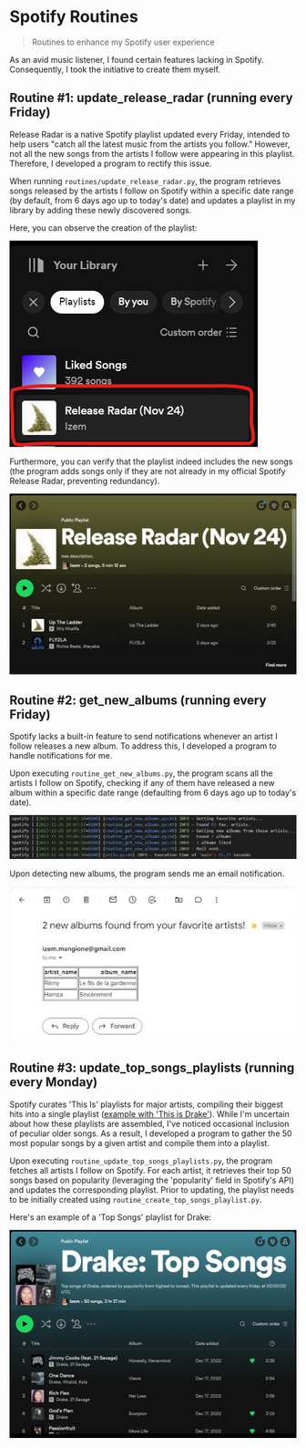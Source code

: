 # Spotify Routines
> Routines to enhance my Spotify user experience

As an avid music listener, I found certain features lacking in Spotify. Consequently, I took the initiative to create them myself.

## Routine #1: update_release_radar (running every Friday)
Release Radar is a native Spotify playlist updated every Friday, intended to help users "catch all the latest music from the artists you follow." However, not all the new songs from the artists I follow were appearing in this playlist. Therefore, I developed a program to rectify this issue.

When running `routines/update_release_radar.py`, the program retrieves songs released by the artists I follow on Spotify within a specific date range (by default, from 6 days ago up to today's date) and updates a playlist in my library by adding these newly discovered songs.

Here, you can observe the creation of the playlist:

![release-radar-bookmark](screenshots/release_radar.png)

Furthermore, you can verify that the playlist indeed includes the new songs (the program adds songs only if they are not already in my official Spotify Release Radar, preventing redundancy).

![release-radar-songs-full](screenshots/release_radar_full.png)

## Routine #2: get_new_albums (running every Friday)
Spotify lacks a built-in feature to send notifications whenever an artist I follow releases a new album. To address this, I developed a program to handle notifications for me.

Upon executing `routine_get_new_albums.py`, the program scans all the artists I follow on Spotify, checking if any of them have released a new album within a specific date range (defaulting from 6 days ago up to today's date).

![get-new-albums-logs](screenshots/get_new_albums_logs.png)

Upon detecting new albums, the program sends me an email notification.

![new-albums-notification](screenshots/new_albums_found.png)

## Routine #3: update_top_songs_playlists (running every Monday)

Spotify curates 'This Is' playlists for major artists, compiling their biggest hits into a single playlist ([example with 'This is Drake'](https://open.spotify.com/playlist/37i9dQZF1DX7QOv5kjbU68?si=a55ef8b8b5dc4033)). While I'm uncertain about how these playlists are assembled, I've noticed occasional inclusion of peculiar older songs. As a result, I developed a program to gather the 50 most popular songs by a given artist and compile them into a playlist.

Upon executing `routine_update_top_songs_playlists.py`, the program fetches all artists I follow on Spotify. For each artist, it retrieves their top 50 songs based on popularity (leveraging the 'popularity' field in Spotify's API) and updates the corresponding playlist. Prior to updating, the playlist needs to be initially created using `routine_create_top_songs_playlist.py`.

Here's an example of a 'Top Songs' playlist for Drake:

![release-radar-songs](screenshots/this_is_drake_playlist.png)
